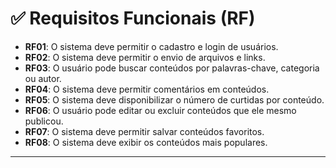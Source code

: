 # ✅ Requisitos Funcionais (RF)

- **RF01**: O sistema deve permitir o cadastro e login de usuários.
- **RF02**: O sistema deve permitir o envio de arquivos e links.
- **RF03**: O usuário pode buscar conteúdos por palavras-chave, categoria ou autor.
- **RF04**: O sistema deve permitir comentários em conteúdos.
- **RF05**: O sistema deve disponibilizar o número de curtidas por conteúdo.
- **RF06**: O usuário pode editar ou excluir conteúdos que ele mesmo publicou.
- **RF07**: O sistema deve permitir salvar conteúdos favoritos.
- **RF08**: O sistema deve exibir os conteúdos mais populares.

---
